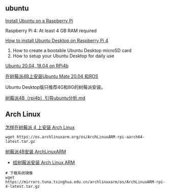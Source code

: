 
## ubuntu

[Install Ubuntu on a Raspberry Pi](https://ubuntu.com/download/raspberry-pi)

Raspberry Pi 4: At least 4 GB RAM required

[How to install Ubuntu Desktop on Raspberry Pi 4](https://ubuntu.com/tutorials/how-to-install-ubuntu-desktop-on-raspberry-pi-4)

1. How to create a bootable Ubuntu Desktop microSD card
2. How to setup your Ubuntu Desktop for daily use

[Ubuntu 20.04, 18.04 on RPi4b](https://forums.raspberrypi.com/viewtopic.php?t=280819&sid=c751f5348b1c5876f866630c875e1aa6)

[在树莓派4B上安装Ubuntu Mate 20.04 和ROS](https://blog.csdn.net/weixin_42967006/article/details/115400196)

Ubuntu Desktop版只推荐4G和8G的树莓派安装。

[树莓派4B（rpi4b）引导ubuntu分析.md](https://segmentfault.com/a/1190000023138778)

## Arch Linux

[怎样在树莓派 4 上安装 Arch Linux](https://bynss.com/linux/617031.html)  

```Shell
wget https://os.archlinuxarm.org/os/ArchLinuxARM-rpi-aarch64-latest.tar.gz
```

[树莓派4B安装 ArchLinuxARM](https://zhuanlan.zhihu.com/p/94965146)  

- [给树莓派安装 Arch Linux ARM](https://segmentfault.com/a/1190000039846309)  

```Shell
# 下载系统镜像
wget https://mirrors.tuna.tsinghua.edu.cn/archlinuxarm/os/ArchLinuxARM-rpi-4-latest.tar.gz
```

